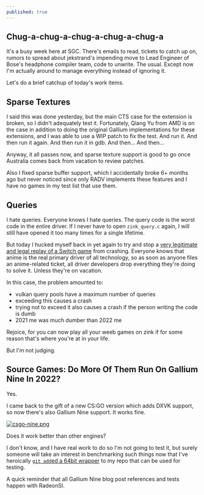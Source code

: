 ```yaml
---
published: true
---
```

## Chug-a-chug-a-chug-a-chug-a-chug-a

It's a busy week here at SGC. There's emails to read, tickets to catch up on, rumors to spread about jekstrand's impending move to Lead Engineer of Bose's headphone compiler team, code to unwrite. The usual. Except now I'm actually around to manage everything instead of ignoring it.

Let's do a brief catchup of today's work items.

## Sparse Textures
I said this was done yesterday, but the main CTS case for the extension is broken, so I didn't adequately test it. Fortunately, Qiang Yu from AMD is on the case in addition to doing the original Gallium implementations for these extensions, and I was able to use a WIP patch to fix the test. And run it. And then run it again. And then run it in gdb. And then... And then...

Anyway, it all passes now, and sparse texture support is good to go once Australia comes back from vacation to review patches.

Also I fixed sparse buffer support, which I accidentally broke 6+ months ago but never noticed since only RADV implements these features and I have no games in my test list that use them.

## Queries
I hate queries. Everyone knows I hate queries. The query code is the worst code in the entire driver. If I never have to open `zink_query.c` again, I will still have opened it too many times for a single lifetime.

But today I hucked myself back in yet again to try and stop a [very legitimate and legal replay of a Switch game](https://gitlab.freedesktop.org/mesa/mesa/-/issues/5669) from crashing. Everyone knows that anime is the real primary driver of all technology, so as soon as anyone files an anime-related ticket, all driver developers drop everything they're doing to solve it. Unless they're on vacation.

In this case, the problem amounted to:
* vulkan query pools have a maximum number of queries
* exceeding this causes a crash
* trying not to exceed it also causes a crash if the person writing the code is dumb
* 2021 me was much dumber than 2022 me

Rejoice, for you can now play all your weeb games on zink if for some reason that's where you're at in your life.

But I'm not judging.

## Source Games: Do More Of Them Run On Gallium Nine In 2022?

Yes.

I came back to the gift of a new CS:GO version which adds DXVK support, so now there's also Gallium Nine support. It works fine.

[![csgo-nine.png]({{site.url}}/assets/csgo-nine.png)]({{site.url}}/assets/csgo-nine.png)

Does it work better than other engines?

I don't know, and I have real work to do so I'm not going to test it, but surely someone will take an interest in benchmarking such things now that I've heroically [`git add`ed a 64bit wrapper](https://github.com/zmike/Xnine) to my repo that can be used for testing.

A quick reminder that all Gallium Nine blog post references and tests happen with RadeonSI.
